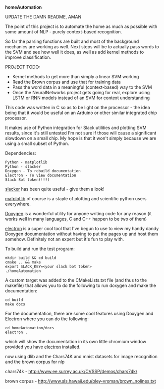 **homeAutomation**

UPDATE THE DAMN README, AMAN

The point of this project is to automate the home as much as possible with
some amount of NLP - purely context-based recognition.

So far the parsing functions are built and most of the background mechanics
are working as well.  Next steps will be to actually pass words to
the SVM and see how well it does, as well as add kernel methods to
improve classification.

PROJECT TODO:
* Kernel methods to get more than simply a linear SVM working
* Read the Brown corpus and use that for training data
* Pass the word data in a meaningful (context-based) way to the SVM
* Once the NeuralNetworks project gets going for real, explore using
    LSTM or RNN models instead of an SVM for context understanding

This code was written in C so as to be light on the processor - the idea
being that it would be useful on an Arduino or other similar integrated chip processor.

It makes use of Python integration for Slack utilities and plotting SVM
results, since it's still untested I'm not sure if those will cause a significant
slowdown on a small chip.  My hope is that it won't simply because we
are using a small subset of Python.



Dependencies:
```
Python - matplotlib
Python - slacker
Doxygen - To rebuild documentation
Electron - To view documentation
Slack Bot token(!!!)
```

[slacker](https://github.com/os/slacker) has been quite useful - give them a look!

[matplotlib](http://matplotlib.org/) of course is a staple of plotting and scientific
python users everywhere.

[Doxygen](http://www.stack.nl/~dimitri/doxygen/) is a wonderful utility for anyone writing
code for any reason (it works well in many languages, C and C++ happen to be two of them)

[electron](https://github.com/electron/electron/blob/master/docs/tutorial/quick-start.md) is
a super cool tool that I've begun to use to view my handy dandy Doxygen
documentation without having to put the pages up and host them somehow.  Definitely not an expert
but it's fun to play with.

To build and run the test program:
```
mkdir build && cd build
cmake .. && make
export SLACK_KEY=<your slack bot token>
./homeAutomation
```

A custom target was added to the CMakeLists.txt file (and thus to the makefile)
that allows you to do the following to run doxygen and make the documentation:
```
cd build
make docs
```

For the documentation, there are some cool features using Doxygen and Electron
where you can do the following:
```
cd homeAutomation/docs
electron .
```
which will show the documentation in its own little chromium window
provided you have [electron](https://github.com/electron/electron/blob/master/docs/tutorial/quick-start.md) installed.

now using dlib and the Chars74K and mnist datasets for image recognition
and the brown corpus for nlp

chars74k - http://www.ee.surrey.ac.uk/CVSSP/demos/chars74k/

brown corpus - http://www.sls.hawaii.edu/bley-vroman/brown_nolines.txt
